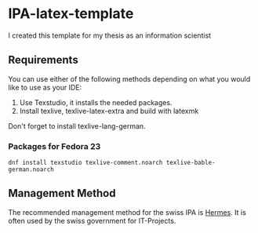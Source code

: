 # IPA-latex-template
I created this template for my thesis as an information scientist

## Requirements
You can use either of the following methods depending on what you would like to use as your IDE:
 1. Use Texstudio, it installs the needed packages.
 2. Install texlive, texlive-latex-extra and build with latexmk

Don't forget to install texlive-lang-german.

### Packages for Fedora 23
```
dnf install texstudio texlive-comment.noarch texlive-bable-german.noarch
```

## Management Method
The recommended management method for the swiss IPA is [Hermes](http://www.hermes.admin.ch/). It is often used by the swiss government for IT-Projects.
